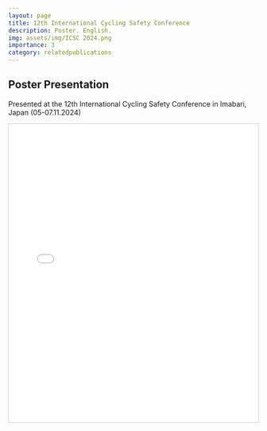 ```yaml
---
layout: page
title: 12th International Cycling Safety Conference
description: Poster. English.
img: assets/img/ICSC 2024.png
importance: 3
category: relatedpublications
---
```


## Poster Presentation

Presented at the 12th International Cycling Safety Conference in Imabari, Japan (05-07.11.2024)

<div style="overflow: auto; height: 600px; border: 1px solid #ccc;">
    <iframe src="/assets/pdf/HKA_Poster_A0-Intl Cycling Conference, Imabari.pdf" width="100%" height="600px" style="border: none;"></iframe>
</div>